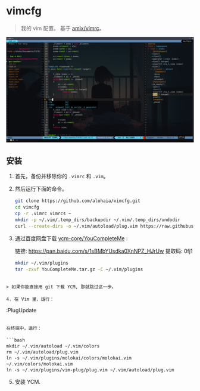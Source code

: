 # vimcfg

> 我的 vim 配置。
> 基于 [amix/vimrc](https://github.com/amix/vimrc)。

![](https://github.com/alohaia/photos/blob/master/showvim.png)

## 安装

1. 首先，备份并移除你的 `.vimrc` 和 `.vim`。

2. 然后运行下面的命令。

   ```bash
   git clone https://github.com/alohaia/vimcfg.git
   cd vimcfg
   cp -r .vimrc vimrcs ~
   mkdir -p ~/.vim/.temp_dirs/backupdir ~/.vim/.temp_dirs/undodir
   curl --create-dirs -o ~/.vim/autoload/plug.vim https://raw.githubusercontent.com/junegunn/vim-plug/master/plug.vim
   ```

3. 通过百度网盘下载 [ycm-core/YouCompleteMe](https://github.com/ycm-core/YouCompleteMe) :
   
   链接: https://pan.baidu.com/s/1sBMbYUsdka0XnNPZ_HJrUw  提取码: 0fj1

   ```bash
   mkdir ~/.vim/plugins
   tar -zxvf YouCompleteMe.tar.gz -C ~/.vim/plugins
```
   
> 如果你能直接用 git 下载 YCM, 那就跳过这一步。
   
4. 在 Vim 里，运行：

   ```
   :PlugUpdate
   ```

   在终端中，运行：

   ```bash
   mkdir ~/.vim/autoload ~/.vim/colors
   rm ~/.vim/autoload/plug.vim
   ln -s ~/.vim/plugins/molokai/colors/molokai.vim ~/.vim/colors/molokai.vim
   ln -s ~/.vim/plugins/vim-plug/plug.vim ~/.vim/autoload/plug.vim
   ```

5. 安装 YCM.
